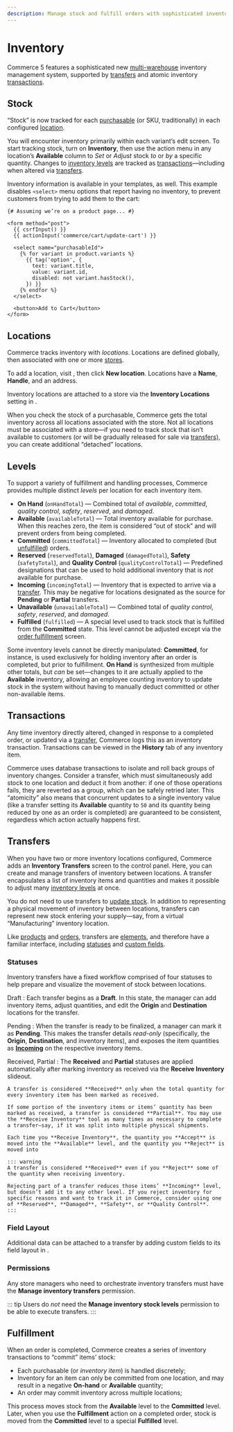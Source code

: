 ```yaml
---
description: Manage stock and fulfill orders with sophisticated inventory tools.
---
```


# Inventory

Commerce 5 features a sophisticated new [multi-warehouse](#locations) inventory management system, supported by [transfers](#transfers) and atomic inventory [transactions](#transactions).

## Stock

“Stock” is now tracked for each [purchasable](purchasables.md) (or SKU, traditionally) in each configured [location](#locations).

You will encounter inventory primarily within each variant’s edit screen. To start tracking stock, turn on **Inventory**, then use the action menu in any location’s **Available** column to _Set_ or _Adjust_ stock _to_ or _by_ a specific quantity. Changes to [inventory levels](#levels) are tracked as [transactions](#transactions)—including when altered via [transfers](#transfers).

Inventory information is available in your templates, as well. This example disables `<select>` menu options that report having no inventory, to prevent customers from trying to add them to the cart:

```twig{12}
{# Assuming we’re on a product page... #}

<form method="post">
  {{ csrfInput() }}
  {{ actionInput('commerce/cart/update-cart') }}

  <select name="purchasableId">
    {% for variant in product.variants %}
      {{ tag('option', {
        text: variant.title,
        value: variant.id,
        disabled: not variant.hasStock(),
      }) }}
    {% endfor %}
  </select>

  <button>Add to Cart</button>
</form>
```

## Locations

Commerce tracks inventory with _locations_. Locations are defined globally, then associated with one or more [stores](stores.md).

To add a location, visit <Journey path="Commerce, Inventory, Locations" />, then click **New location**. Locations have a **Name**, **Handle**, and an address.

Inventory locations are attached to a store via the **Inventory Locations** setting in <Journey path="Commerce, Store Management, General" />.

When you check the stock of a purchasable, Commerce gets the total inventory across all locations associated with the store. Not all locations must be associated with a store—if you need to track stock that isn’t available to customers (or will be gradually released for sale via [transfers](#transfers)), you can create additional “detached” locations.

## Levels

To support a variety of fulfillment and handling processes, Commerce provides multiple distinct _levels_ per location for each inventory item.

- **On Hand** (`onHandTotal`) — Combined total of _available_, _committed_, _quality control_, _safety_, _reserved_, and _damaged_.
- **Available** (`availableTotal`) — Total inventory available for purchase. When this reaches zero, the item is considered “out of stock” and will prevent orders from being completed.
- **Committed** (`committedTotal`) — Inventory allocated to completed (but [unfulfilled](#fulfillment)) orders.
- **Reserved** (`reservedTotal`), **Damaged** (`damagedTotal`), **Safety** (`safetyTotal`), and **Quality Control** (`qualityControlTotal`) — Predefined designations that can be used to hold additional inventory that is _not_ available for purchase.
- **Incoming** (`incomingTotal`) — Inventory that is expected to arrive via a [transfer](#transfers). This may be negative for locations designated as the source for **Pending** or **Partial** transfers.
- **Unavailable** (`unavailableTotal`) — Combined total of _quality control_, _safety_, _reserved_, and _damaged_.
- **Fulfilled** (`fulfilled`) — A special level used to track stock that is fulfilled from the **Committed** state. This level cannot be adjusted except via the [order fulfillment](#fulfillment) screen.

Some inventory levels cannot be directly manipulated: **Committed**, for instance, is used exclusively for holding inventory after an order is completed, but prior to fulfillment. **On Hand** is synthesized from multiple other totals, but _can_ be set—changes to it are actually applied to the **Available** inventory, allowing an employee counting inventory to update stock in the system without having to manually deduct committed or other non-available items.

## Transactions

Any time inventory directly altered, changed in response to a completed order, or updated via a [transfer](#transfers), Commerce logs this as an inventory transaction. Transactions can be viewed in the **History** tab of any inventory item.

Commerce uses database transactions to isolate and roll back groups of inventory changes. Consider a transfer, which must simultaneously add stock to one location and deduct it from another: if one of those operations fails, they are reverted as a group, which can be safely retried later. This “atomicity” also means that concurrent updates to a single inventory value (like a transfer setting its **Available** quantity to `50` and its quantity being reduced by one as an order is completed) are guaranteed to be consistent, regardless which action actually happens first.

## Transfers <Since product="commerce" ver="5.1.0" feature="Transferring inventory between locations" />

When you have two or more inventory locations configured, Commerce adds an **Inventory Transfers** screen to the control panel. Here, you can create and manage transfers of inventory between locations. A transfer encapsulates a list of inventory items and quantities and makes it possible to adjust many [inventory levels](#levels) at once.

You do not need to use transfers to [update stock](#stock). In addition to representing a physical movement of inventory between locations, transfers can represent new stock entering your supply—say, from a virtual “Manufacturing” inventory location.

Like [products](products-variants.md) and [orders](orders-carts.md), transfers are [elements](/5.x/system/elements.md), and therefore have a familiar interface, including [statuses](#statuses) and [custom fields](#field-layout).

### Statuses

Inventory transfers have a fixed workflow comprised of four statuses to help prepare and visualize the movement of stock between locations.

Draft
:   Each transfer begins as a **Draft**. In this state, the manager can add inventory items, adjust quantities, and edit the **Origin** and **Destination** locations for the transfer.

Pending
:   When the transfer is ready to be finalized, a manager can mark it as **Pending**. This makes the transfer details _read-only_ (specifically, the **Origin**, **Destination**, and inventory items), and exposes the item quantities as [**Incoming**](#levels) on the respective inventory items.

Received, Partial
:   The **Received** and **Partial** statuses are applied automatically after marking inventory as received via the **Receive Inventory** slideout.

    A transfer is considered **Received** only when the total quantity for every inventory item has been marked as received.

    If some portion of the inventory items or items’ quantity has been marked as received, a transfer is considered **Partial**. You may use the **Receive Inventory** tool as many times as necessary to complete a transfer—say, if it was split into multiple physical shipments.

    Each time you **Receive Inventory**, the quantity you **Accept** is moved into the **Available** level, and the quantity you **Reject** is moved into 

    ::: warning
    A transfer is considered **Received** even if you **Reject** some of the quantity when receiving inventory.

    Rejecting part of a transfer reduces those items’ **Incoming** level, but doesn’t add it to any other level. If you reject inventory for specific reasons and want to track it in Commerce, consider using one of **Reserved**, **Damaged**, **Safety**, or **Quality Control**.
    :::

### Field Layout

Additional data can be attached to a transfer by adding custom fields to its field layout in <Journey path="Settings, Commerce, System Settings, Transfers" />.

### Permissions

Any store managers who need to orchestrate inventory transfers must have the **Manage inventory transfers** permission.

::: tip
Users do _not_ need the **Manage inventory stock levels** permission to be able to execute transfers.
:::

## Fulfillment

When an order is completed, Commerce creates a series of inventory transactions to “commit” items’ stock:

- Each purchasable (or _inventory item_) is handled discretely;
- Inventory for an item can only be committed from one location, and may result in a negative **On-hand** or **Available** quantity;
- An order may commit inventory across multiple locations;

This process moves stock from the **Available** level to the **Committed** level. Later, when you use the **Fulfillment** action on a completed order, stock is moved from the **Committed** level to a special **Fulfilled** level.
